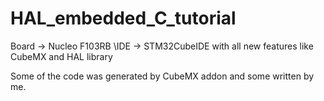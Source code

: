 # HAL_embedded_C_tutorial

Board -> Nucleo F103RB
\IDE -> STM32CubeIDE with all new features like CubeMX and HAL library

Some of the code was generated by CubeMX addon and some written by me.
